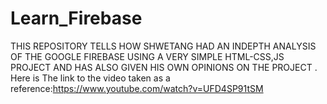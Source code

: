 # Learn_Firebase
THIS REPOSITORY TELLS HOW SHWETANG HAD AN INDEPTH ANALYSIS OF THE  GOOGLE FIREBASE USING A VERY SIMPLE HTML-CSS,JS PROJECT AND HAS ALSO GIVEN HIS OWN OPINIONS ON THE PROJECT . Here is The link to the video taken as a reference:https://www.youtube.com/watch?v=UFD4SP91tSM
